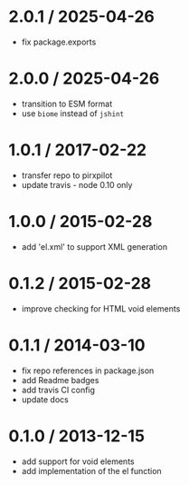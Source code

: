 
2.0.1 / 2025-04-26
==================

 * fix package.exports

2.0.0 / 2025-04-26
==================

 * transition to ESM format
 * use `biome` instead of `jshint`

1.0.1 / 2017-02-22
==================

 * transfer repo to pirxpilot
 * update travis - node 0.10 only

1.0.0 / 2015-02-28
==================

 * add 'el.xml' to support XML generation

0.1.2 / 2015-02-28
==================

 * improve checking for HTML void elements

0.1.1 / 2014-03-10
==================

 * fix repo references in package.json
 * add Readme badges
 * add travis CI config
 * update docs

0.1.0 / 2013-12-15
==================

 * add support for void elements
 * add implementation of the el function
